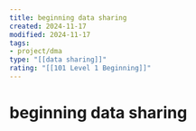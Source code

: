```yaml
---
title: beginning data sharing
created: 2024-11-17
modified: 2024-11-17
tags:
- project/dma
type: "[[data sharing]]"
rating: "[[101 Level 1 Beginning]]"
---
```

# beginning data sharing
